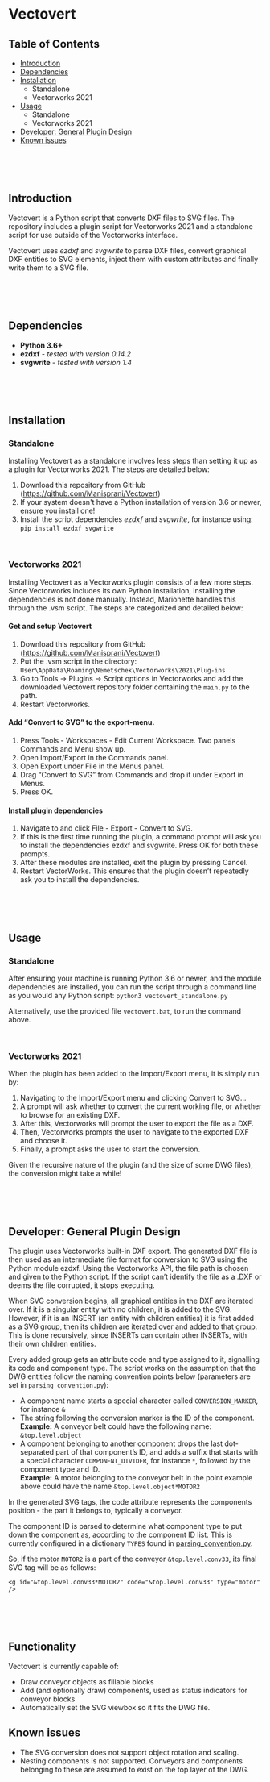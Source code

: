 # Vectovert
## Table of Contents
* [Introduction](#introduction)
* [Dependencies](#dependencies)
* [Installation](#installation)
    * Standalone
    * Vectorworks 2021
* [Usage](#usage)
    * Standalone
    * Vectorworks 2021
* [Developer: General Plugin Design](#developer-general-plugin-design)
* [Known issues](#known-issues)

<br>
<br>
<br>

## Introduction
Vectovert is a Python script that converts DXF files to SVG files. The repository includes a plugin script for Vectorworks 2021 and a standalone script for use outside of the Vectorworks interface. 

Vectovert uses *ezdxf* and *svgwrite* to parse DXF files, convert graphical DXF entities to SVG elements, inject them with custom attributes and finally write them to a SVG file. 

<br>
<br>
<br>

## Dependencies
* **Python 3.6+** 
* **ezdxf** - *tested with version 0.14.2*
* **svgwrite** - *tested with version 1.4*

<br>
<br>
<br>

## Installation
### Standalone
Installing Vectovert as a standalone involves less steps than setting it up as a plugin for Vectorworks 2021. The steps are detailed below:

1. Download this repository from GitHub (https://github.com/Manisprani/Vectovert)
2. If your system doesn't have a Python installation of version 3.6 or newer, ensure you install one!
3. Install the script dependencies *ezdxf* and *svgwrite*, for instance using: `pip install ezdxf svgwrite`

<br>

### Vectorworks 2021
Installing Vectovert as a Vectorworks plugin consists of a few more steps. Since Vectorworks includes its own Python installation, installing the dependencies is not done manually. Instead, Marionette handles this through the .vsm script. The steps are categorized and detailed below:

#### Get and setup Vectovert
1. Download this repository from GitHub (https://github.com/Manisprani/Vectovert)
2. Put the .vsm script in the directory: `User\AppData\Roaming\Nemetschek\Vectorworks\2021\Plug-ins`
3. Go to Tools -> Plugins -> Script options in Vectorworks and add the downloaded Vectovert repository folder containing the `main.py` to the path.
4. Restart Vectorworks.

#### Add “Convert to SVG” to the export-menu.

1. Press Tools - Workspaces - Edit Current Workspace. Two panels Commands and Menu show up. 
2. Open Import/Export in the Commands panel.
3. Open Export under File in the Menus panel. 
4. Drag “Convert to SVG” from Commands and drop it under Export in Menus.
5. Press OK.

#### Install plugin dependencies

1. Navigate to and click File - Export - Convert to SVG. 
2. If this is the first time running the plugin, a command prompt will ask you to install the dependencies ezdxf and svgwrite. Press OK for both these prompts.
3. After these modules are installed, exit the plugin by pressing Cancel.
4. Restart VectorWorks. This ensures that the plugin doesn’t repeatedly ask you to install the dependencies.

<br>
<br>
<br>

## Usage
### Standalone
After ensuring your machine is running Python 3.6 or newer, and the module dependencies are installed, you can run the script through a command line as you would any Python script: `python3 vectovert_standalone.py`

Alternatively, use the provided file `vectovert.bat`, to run the command above.

<br>

### Vectorworks 2021
When the plugin has been added to the Import/Export menu, it is simply run by:

1. Navigating to the Import/Export menu and clicking Convert to SVG... 
2. A prompt will ask whether to convert the current working file, or whether to browse for an existing DXF.
3. After this, Vectorworks will prompt the user to export the file as a DXF.
4. Then, Vectorworks prompts the user to navigate to the exported DXF and choose it.
5. Finally, a prompt asks the user to start the conversion. 

Given the recursive nature of the plugin (and the size of some DWG files), the conversion might take a while!

<br>
<br>
<br>

## Developer: General Plugin Design
The plugin uses Vectorworks built-in DXF export. The generated DXF file is then used as an intermediate file format for conversion to SVG using the Python module ezdxf. Using the Vectorworks API, the file path is chosen and given to the Python script. If the script can’t identify the file as a .DXF or deems the file corrupted, it stops executing.

When SVG conversion begins, all graphical entities in the DXF are iterated over. If it is a singular entity with no children, it is added to the SVG. However, if it is an INSERT (an entity with children entities) it is first added as a SVG group, then its children are iterated over and added to that group. This is done recursively, since INSERTs can contain other INSERTs, with their own children entities.

Every added group gets an attribute code and type assigned to it, signalling its code and component type. The script works on the assumption that the DWG entities follow the naming convention points below (parameters are set in `parsing_convention.py`):
* A component name starts a special character called `CONVERSION_MARKER`, for instance `&`
* The string following the conversion marker is the ID of the component. <br>
**Example:** A conveyor belt could have the following name: `&top.level.object`
* A component belonging to another component drops the last dot-separated part of that component’s ID, and adds a suffix that starts with a special character `COMPONENT_DIVIDER`, for instance `*`, followed by the component type and ID.<br>
**Example:** A motor belonging to the conveyor belt in the point example above could have the name `&top.level.object*MOTOR2`

In the generated SVG tags, the code attribute represents the components position - the part it belongs to, typically a conveyor. 

The component ID is parsed to determine what component type to put down the component as, according to the component ID list. This is currently configured in a dictionary `TYPES` found in [parsing_convention.py](parsing_convention.py).

So, if the motor `MOTOR2` is a part of the conveyor `&top.level.conv33`, its final SVG tag will be as follows: <br> 
``` 
<g id="&top.level.conv33*MOTOR2" code="&top.level.conv33" type="motor" />
``` 

<br>
<br>
<br>

## Functionality

Vectovert is currently capable of:

* Draw conveyor objects as fillable blocks
* Add (and optionally draw) components, used as status indicators for conveyor blocks
* Automatically set the SVG viewbox so it fits the DWG file.


## Known issues

* The SVG conversion does not support object rotation and scaling.
* Nesting components is not supported. Conveyors and components belonging to these are assumed to exist on the top layer of the DWG.